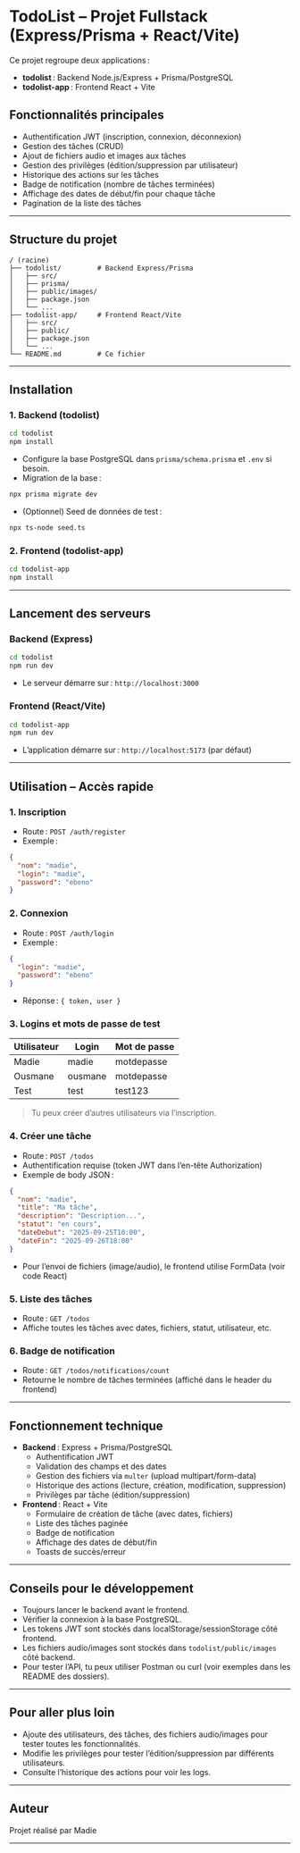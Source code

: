 # TodoList – Projet Fullstack (Express/Prisma + React/Vite)

Ce projet regroupe deux applications :

- **todolist** : Backend Node.js/Express + Prisma/PostgreSQL
- **todolist-app** : Frontend React + Vite

## Fonctionnalités principales

- Authentification JWT (inscription, connexion, déconnexion)
- Gestion des tâches (CRUD)
- Ajout de fichiers audio et images aux tâches
- Gestion des privilèges (édition/suppression par utilisateur)
- Historique des actions sur les tâches
- Badge de notification (nombre de tâches terminées)
- Affichage des dates de début/fin pour chaque tâche
- Pagination de la liste des tâches

---

## Structure du projet

```
/ (racine)
├── todolist/         # Backend Express/Prisma
│   ├── src/
│   ├── prisma/
│   ├── public/images/
│   ├── package.json
│   └── ...
├── todolist-app/     # Frontend React/Vite
│   ├── src/
│   ├── public/
│   ├── package.json
│   └── ...
└── README.md         # Ce fichier
```

---

## Installation

### 1. Backend (todolist)

```bash
cd todolist
npm install
```

- Configure la base PostgreSQL dans `prisma/schema.prisma` et `.env` si besoin.
- Migration de la base :

```bash
npx prisma migrate dev
```

- (Optionnel) Seed de données de test :

```bash
npx ts-node seed.ts
```

### 2. Frontend (todolist-app)

```bash
cd todolist-app
npm install
```

---

## Lancement des serveurs

### Backend (Express)

```bash
cd todolist
npm run dev
```

- Le serveur démarre sur : `http://localhost:3000`

### Frontend (React/Vite)

```bash
cd todolist-app
npm run dev
```

- L’application démarre sur : `http://localhost:5173` (par défaut)

---

## Utilisation – Accès rapide

### 1. Inscription

- Route : `POST /auth/register`
- Exemple :

```json
{
  "nom": "madie",
  "login": "madie",
  "password": "ebeno"
}
```

### 2. Connexion

- Route : `POST /auth/login`
- Exemple :

```json
{
  "login": "madie",
  "password": "ebeno"
}
```

- Réponse : `{ token, user }`

### 3. Logins et mots de passe de test

| Utilisateur | Login   | Mot de passe |
| ----------- | ------- | ------------ |
| Madie       | madie   | motdepasse   |
| Ousmane     | ousmane | motdepasse   |
| Test        | test    | test123      |

> Tu peux créer d’autres utilisateurs via l’inscription.

### 4. Créer une tâche

- Route : `POST /todos`
- Authentification requise (token JWT dans l’en-tête Authorization)
- Exemple de body JSON :

```json
{
  "nom": "madie",
  "title": "Ma tâche",
  "description": "Description...",
  "statut": "en cours",
  "dateDebut": "2025-09-25T10:00",
  "dateFin": "2025-09-26T18:00"
}
```

- Pour l’envoi de fichiers (image/audio), le frontend utilise FormData (voir code React)

### 5. Liste des tâches

- Route : `GET /todos`
- Affiche toutes les tâches avec dates, fichiers, statut, utilisateur, etc.

### 6. Badge de notification

- Route : `GET /todos/notifications/count`
- Retourne le nombre de tâches terminées (affiché dans le header du frontend)

---

## Fonctionnement technique

- **Backend** : Express + Prisma/PostgreSQL
  - Authentification JWT
  - Validation des champs et des dates
  - Gestion des fichiers via `multer` (upload multipart/form-data)
  - Historique des actions (lecture, création, modification, suppression)
  - Privilèges par tâche (édition/suppression)
- **Frontend** : React + Vite
  - Formulaire de création de tâche (avec dates, fichiers)
  - Liste des tâches paginée
  - Badge de notification
  - Affichage des dates de début/fin
  - Toasts de succès/erreur

---

## Conseils pour le développement

- Toujours lancer le backend avant le frontend.
- Vérifier la connexion à la base PostgreSQL.
- Les tokens JWT sont stockés dans localStorage/sessionStorage côté frontend.
- Les fichiers audio/images sont stockés dans `todolist/public/images` côté backend.
- Pour tester l’API, tu peux utiliser Postman ou curl (voir exemples dans les README des dossiers).

---

## Pour aller plus loin

- Ajoute des utilisateurs, des tâches, des fichiers audio/images pour tester toutes les fonctionnalités.
- Modifie les privilèges pour tester l’édition/suppression par différents utilisateurs.
- Consulte l’historique des actions pour voir les logs.

---

## Auteur

Projet réalisé par Madie

---

